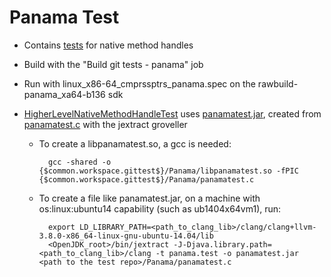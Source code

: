 <!--
Copyright IBM Corp. and others 2017

This program and the accompanying materials are made available under
the terms of the Eclipse Public License 2.0 which accompanies this
distribution and is available at https://www.eclipse.org/legal/epl-2.0/
or the Apache License, Version 2.0 which accompanies this distribution and
is available at https://www.apache.org/licenses/LICENSE-2.0.

This Source Code may also be made available under the following
Secondary Licenses when the conditions for such availability set
forth in the Eclipse Public License, v. 2.0 are satisfied: GNU
General Public License, version 2 with the GNU Classpath
Exception [1] and GNU General Public License, version 2 with the
OpenJDK Assembly Exception [2].

[1] https://www.gnu.org/software/classpath/license.html
[2] https://openjdk.org/legal/assembly-exception.html

SPDX-License-Identifier: EPL-2.0 OR Apache-2.0 OR GPL-2.0 WITH Classpath-exception-2.0 OR LicenseRef-GPL-2.0 WITH Assembly-exception
-->

# Panama Test
- Contains [tests](src/org/openj9/test/panama/) for native method handles
- Build with the "Build git tests - panama" job
- Run with linux_x86-64_cmprssptrs_panama.spec on the rawbuild-panama_xa64-b136 sdk
- [HigherLevelNativeMethodHandleTest](src/org/openj9/test/panama/HigherLevelNativeMethodHandleTest.java) uses [panamatest.jar](lib/panamatest.jar), created from [panamatest.c](panamatest.c) with the jextract groveller


    * To create a libpanamatest.so, a gcc is needed:

            gcc -shared -o {$common.workspace.gittest$}/Panama/libpanamatest.so -fPIC {$common.workspace.gittest$}/Panama/panamatest.c

    * To create a file like panamatest.jar, on a machine with os:linux:ubuntu14 capability (such as ub1404x64vm1), run:

            export LD_LIBRARY_PATH=<path_to_clang_lib>/clang/clang+llvm-3.8.0-x86_64-linux-gnu-ubuntu-14.04/lib
            <OpenJDK_root>/bin/jextract -J-Djava.library.path=<path_to_clang_lib>/clang -t panama.test -o panamatest.jar <path to the test repo>/Panama/panamatest.c
